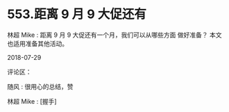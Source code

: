 # 553.距离 9 月 9 大促还有

林超 Mike : 距离 9 月 9 大促还有一个月，我们可以从哪些方面 做好准备？ 本文也适用准备其他活动。

2018-07-29

评论区：

随风 : 很用心的总结，赞

林超 Mike : [握手]